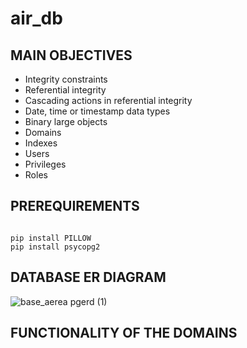 # air_db

## MAIN OBJECTIVES

- Integrity constraints
- Referential integrity
- Cascading actions in referential integrity
- Date, time or timestamp data types
- Binary large objects
- Domains
- Indexes
- Users
- Privileges
- Roles

## PREREQUIREMENTS

~~~

pip install PILLOW
pip install psycopg2 

~~~

## DATABASE ER DIAGRAM

![base_aerea pgerd (1)](https://user-images.githubusercontent.com/119495982/228653521-aedf1614-9fce-4cf2-a7b4-e025c6b23bb1.png)

## FUNCTIONALITY OF THE DOMAINS

